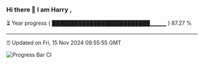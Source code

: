 ### Hi there 👋 I am Harry , 

⏳ Year progress { ██████████████████████████▁▁▁▁ } 87.27 %

---

⏰ Updated on Fri, 15 Nov 2024 09:55:55 GMT

![Progress Bar CI](https://github.com/duykhang68/duykhang68/workflows/Progress%20Bar%20CI/badge.svg)
